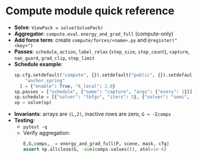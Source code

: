 # Compute module quick reference

- **Solve**: `ViewPack = solve(SolvePack)`
- **Aggregator**: `compute.eval.energy_and_grad_full` (compute-only)
- **Add force term**: create `compute/forces/<name>.py` and `@register("<key>")`
- **Passes**: `schedule`, `action`, `label_relax` (`step_size`, `step_count`), `capture`, `nan_guard`, `grad_clip`, `step_limit`
- **Schedule example**:
  ```python
  sp.cfg.setdefault("compute", {}).setdefault("public", {}).setdefault("forces", {})[
      "anchor.spring"
    ] = {"enable": True, "k_local": 2.0}
  sp.passes = ["schedule", {"name": "capture", "args": {"every": 1}}]
  sp.schedule = [{"solver": "lbfgs", "iters": 5}, {"solver": "semi", "iters": 5}]
  vp = solve(sp)
  ```
- **Invariants**: arrays are `(L,2)`, inactive rows are zero, `G ≈ -Σcomps`
- **Testing**:
  - `pytest -q`
  - Verify aggregation:
    ```python
    E,G,comps,_ = energy_and_grad_full(P, scene, mask, cfg)
    assert np.allclose(G, -sum(comps.values()), atol=1e-6)
    ```
